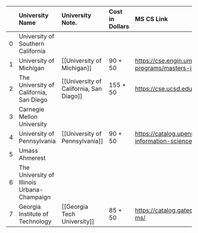 |    | University Name                             | University Note.                        | Cost in Dollars   | MS CS Link                                                                       |
|---:|:--------------------------------------------|:----------------------------------------|:------------------|:---------------------------------------------------------------------------------|
|  0 | University of Southern California           |                                         |                   |                                                                                  |
|  1 | University of Michigan                      | [[University of Michigan]]              | 90 + 50           | https://cse.engin.umich.edu/academics/graduate/graduate-programs/masters-in-cse/ |
|  2 | The University of California, San Diego     | [[University of California, San Diago]] | 155 + 50          | https://cse.ucsd.edu/graduate/admissions                                         |
|  3 | Carnegie Mellon University                  |                                         |                   |                                                                                  |
|  4 | University of Pennsylvania                  | [[University of Pennsylvania]]          | 90 + 50           | https://catalog.upenn.edu/graduate/programs/computer-information-science-mse/    |
|  5 | Umass Ahmerest                              |                                         |                   |                                                                                  |
|  6 | The University of Illinois Urbana-Champaign |                                         |                   |                                                                                  |
|  7 | Georgia Institute of Technology             | [[Georgia Tech University]]             | 85 + 50           | https://catalog.gatech.edu/programs/computer-science-ms/                         |